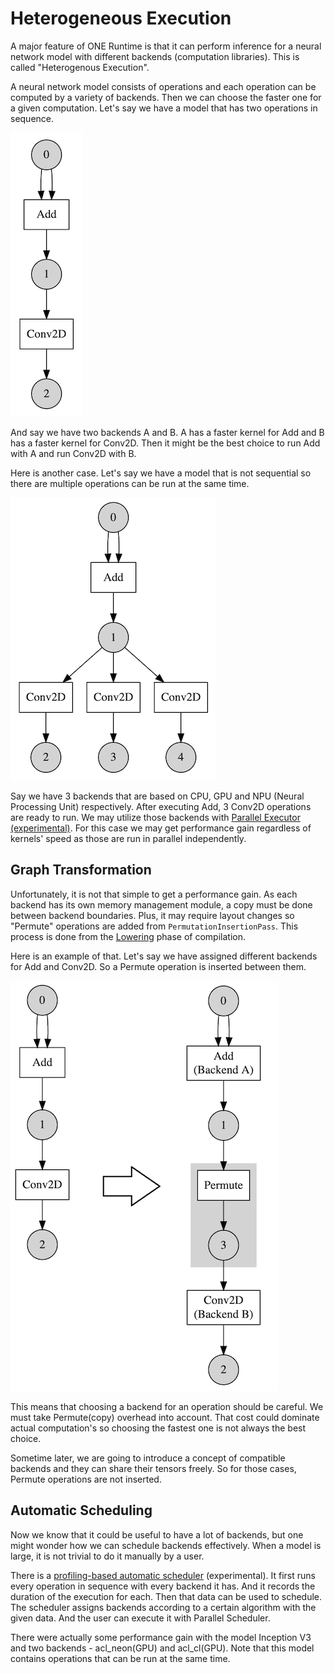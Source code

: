 # Heterogeneous Execution

A major feature of ONE Runtime is that it can perform inference for a neural network model with different backends (computation libraries). This is called "Heterogenous Execution".

A neural network model consists of operations and each operation can be computed by a variety of backends. Then we can choose the faster one for a given computation. Let's say we have a model that has two operations in sequence.

![Add-Conv model](heterogeneous-execution-add-conv-model.png)

And say we have two backends A and B. A has a faster kernel for Add and B has a faster kernel for Conv2D. Then it might be the best choice to run Add with A and run Conv2D with B.

Here is another case. Let's say we have a model that is not sequential so there are multiple operations can be run at the same time.

![Add-3Conv model](heterogeneous-execution-add-3-conv-model.png)

Say we have 3 backends that are based on CPU, GPU and NPU (Neural Processing Unit) respectively. After executing Add, 3 Conv2D operations are ready to run. We may utilize those backends with [Parallel Executor (experimental)](executors.md#parallel-executor-experimental). For this case we may get performance gain regardless of kernels' speed as those are run in parallel independently.

## Graph Transformation

Unfortunately, it is not that simple to get a performance gain. As each backend has its own memory management module, a copy must be done between backend boundaries. Plus, it may require layout changes so "Permute" operations are added from  `PermutationInsertionPass`. This process is done from the [Lowering](core.md#1-lowering) phase of compilation.

Here is an example of that. Let's say we have assigned different backends for Add and Conv2D. So a Permute operation is inserted between them.

![Add-Conv model](heterogeneous-execution-add-conv-model-lowering.png)

This means that choosing a backend for an operation should be careful. We must take Permute(copy) overhead into account. That cost could dominate actual computation's so choosing the fastest one is not always the best choice.

Sometime later, we are going to introduce a concept of compatible backends and they can share their tensors freely. So for those cases, Permute operations are not inserted.

## Automatic Scheduling

Now we know that it could be useful to have a lot of backends, but one might wonder how we can schedule backends effectively. When a model is large, it is not trivial to do it manually by a user.

There is a [profiling-based automatic scheduler](/runtime/onert/core/src/compiler/HEScheduler.h) (experimental). It first runs every operation in sequence with every backend it has. And it records the duration of the execution for each. Then that data can be used to schedule. The scheduler assigns backends according to a certain algorithm with the given data. And the user can execute it with Parallel Scheduler.

There were actually some performance gain with the model Inception V3 and two backends - acl_neon(GPU) and acl_cl(GPU). Note that this model contains operations that can be run at the same time.
